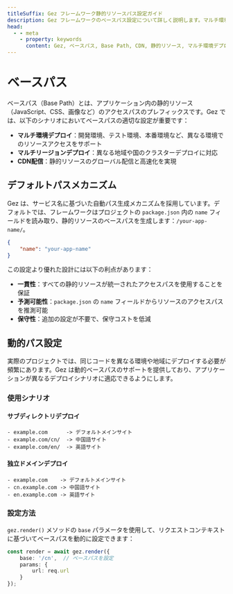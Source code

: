 ```yaml
---
titleSuffix: Gez フレームワーク静的リソースパス設定ガイド
description: Gez フレームワークのベースパス設定について詳しく説明します。マルチ環境デプロイ、CDN配信、リソースアクセスパス設定などを含め、開発者が柔軟な静的リソース管理を実現するための手助けをします。
head:
  - - meta
    - property: keywords
      content: Gez, ベースパス, Base Path, CDN, 静的リソース, マルチ環境デプロイ, リソース管理
---
```


# ベースパス

ベースパス（Base Path）とは、アプリケーション内の静的リソース（JavaScript、CSS、画像など）のアクセスパスのプレフィックスです。Gez では、以下のシナリオにおいてベースパスの適切な設定が重要です：

- **マルチ環境デプロイ**：開発環境、テスト環境、本番環境など、異なる環境でのリソースアクセスをサポート
- **マルチリージョンデプロイ**：異なる地域や国のクラスターデプロイに対応
- **CDN配信**：静的リソースのグローバル配信と高速化を実現

## デフォルトパスメカニズム

Gez は、サービス名に基づいた自動パス生成メカニズムを採用しています。デフォルトでは、フレームワークはプロジェクトの `package.json` 内の `name` フィールドを読み取り、静的リソースのベースパスを生成します：`/your-app-name/`。

```json title="package.json"
{
    "name": "your-app-name"
}
```

この設定より優れた設計には以下の利点があります：

- **一貫性**：すべての静的リソースが統一されたアクセスパスを使用することを保証
- **予測可能性**：`package.json` の `name` フィールドからリソースのアクセスパスを推測可能
- **保守性**：追加の設定が不要で、保守コストを低減

## 動的パス設定

実際のプロジェクトでは、同じコードを異なる環境や地域にデプロイする必要が頻繁にあります。Gez は動的ベースパスのサポートを提供しており、アプリケーションが異なるデプロイシナリオに適応できるようにします。

### 使用シナリオ

#### サブディレクトリデプロイ
```
- example.com      -> デフォルトメインサイト
- example.com/cn/  -> 中国語サイト
- example.com/en/  -> 英語サイト
```

#### 独立ドメインデプロイ
```
- example.com    -> デフォルトメインサイト
- cn.example.com -> 中国語サイト
- en.example.com -> 英語サイト
```

### 設定方法

`gez.render()` メソッドの `base` パラメータを使用して、リクエストコンテキストに基づいてベースパスを動的に設定できます：

```ts
const render = await gez.render({
    base: '/cn',  // ベースパスを設定
    params: {
        url: req.url
    }
});
```